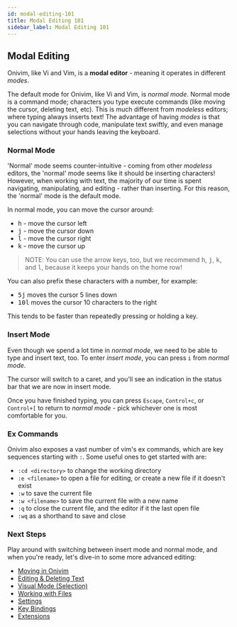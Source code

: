 ```yaml
---
id: modal-editing-101
title: Modal Editing 101
sidebar_label: Modal Editing 101
---
```


## Modal Editing

Onivim, like Vi and Vim, is a __modal editor__ - meaning it operates in different _modes_.

The default mode for Onivim, like Vi and Vim, is _normal mode_. Normal mode is a command mode; characters you type execute commands (like moving the cursor, deleting text, etc).
This is much different from _modeless_ editors; where typing always inserts text! The advantage of having _modes_ is that you can navigate through code, manipulate text swiftly,
and even manage selections without your hands leaving the keyboard.

### Normal Mode

'Normal' mode seems counter-intuitive - coming from other _modeless_ editors, the 'normal' mode seems like it should be inserting characters! However, when working with text,
the majority of our time is spent navigating, manipulating, and editing - rather than inserting. For this reason, the 'normal' mode is the default mode.

In normal mode, you can move the cursor around:

- <kbd>h</kbd> - move the cursor left
- <kbd>j</kbd> - move the cursor down
- <kbd>l</kbd> - move the cursor right
- <kbd>k</kbd> - move the cursor up

> NOTE: You can use the arrow keys, too, but we recommend <kbd>h</kbd>, <kbd>j</kbd>, <kbd>k</kbd>, and <kbd>l</kbd>, because it keeps your hands on the home row!

You can also prefix these characters with a number, for example:

- <kbd>5</kbd><kbd>j</kbd> moves the cursor 5 lines down
- <kbd>1</kbd><kbd>0</kbd><kbd>l</kbd> moves the cursor 10 characters to the right

This tends to be faster than repeatedly pressing or holding a key.

### Insert Mode

Even though we spend a lot time in _normal mode_, we need to be able to type and insert text, too. To enter _insert mode_, you can press `i` from _normal mode_.

The cursor will switch to a caret, and you'll see an indication in the status bar that we are now in insert mode.

Once you have finished typing, you can press `Escape`, `Control+c`, or `Control+[` to return to _normal mode_ - pick whichever one is most comfortable for you.

### Ex Commands

Onivim also exposes a vast number of vim's ex commands, which are key sequences starting with `:`. Some useful ones to get started with are:

- `:cd <directory>` to change the working directory
- `:e <filename>` to open a file for editing, or create a new file if it doesn't exist
- `:w` to save the current file
- `:w <filename>` to save the current file with a new name
- `:q` to close the current file, and the editor if it the last open file
- `:wq` as a shorthand to save and close

### Next Steps

Play around with switching between insert mode and normal mode, and when you're ready, let's dive-in to some more advanced editing:
- [Moving in Onivim](../using-onivim/moving-in-onivim)
- [Editing & Deleting Text](../using-onivim/editing-and-deleting)
- [Visual Mode (Selection)](../using-onivim/visual-mode)
- [Working with Files](../using-onivim/editing-and-deleting)
- [Settings](../configuration/settings)
- [Key Bindings](../configuration/key-bindings)
- [Extensions](../configuration/extensions)






